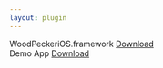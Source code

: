 ```yaml
---
layout: plugin
---
```




WoodPeckeriOS.framework <a href="/assets/framework/WoodPeckeriOS.framework.zip">Download</a>
<br/>
Demo App <a href="https://github.com/github-xiaogang/woodpecker-demo">Download</a>